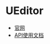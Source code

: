 # UEditor
+ [官网](https://ueditor.baidu.com)
+ [API使用文档](http://fex.baidu.com/ueditor/#start-config1.4)
